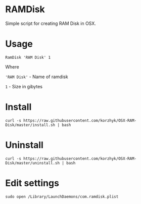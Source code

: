 # RAMDisk
Simple script for creating RAM Disk in OSX.

# Usage
	
	RamDisk 'RAM Disk' 1

Where

`'RAM Disk'` - Name of ramdisk

`1` - Size in gibytes

# Install

	curl -s https://raw.githubusercontent.com/korzhyk/OSX-RAM-Disk/master/install.sh | bash

# Uninstall

	curl -s https://raw.githubusercontent.com/korzhyk/OSX-RAM-Disk/master/uninstall.sh | bash

# Edit settings

	sudo open /Library/LaunchDaemons/com.ramdisk.plist
